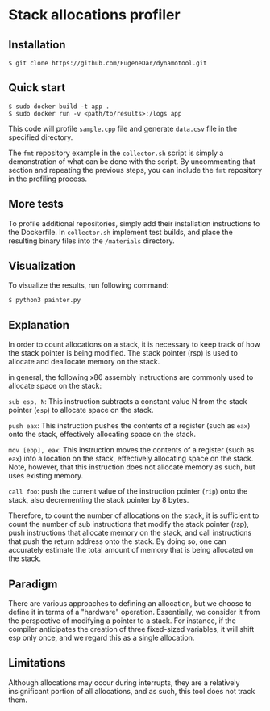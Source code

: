 # Stack allocations profiler

## Installation

    $ git clone https://github.com/EugeneDar/dynamotool.git

## Quick start

    $ sudo docker build -t app .
    $ sudo docker run -v <path/to/results>:/logs app

This code will profile `sample.cpp` file and generate `data.csv` file in the specified directory.

The `fmt` repository example in the `collector.sh` script is simply a demonstration of what can be done with the script. By uncommenting that section and repeating the previous steps, you can include the `fmt` repository in the profiling process.

## More tests

To profile additional repositories, simply add their installation instructions to the Dockerfile. In `collector.sh` implement test builds, and place the resulting binary files into the `/materials` directory.

## Visualization

To visualize the results, run following command:

    $ python3 painter.py

## Explanation

In order to count allocations on a stack, it is necessary to keep track of how the stack pointer is being modified. The stack pointer (rsp) is used to allocate and deallocate memory on the stack.

in general, the following x86 assembly instructions are commonly used to allocate space on the stack:

`sub esp, N`: This instruction subtracts a constant value N from the stack pointer (`esp`) to allocate space on the stack.

`push eax`: This instruction pushes the contents of a register (such as `eax`) onto the stack, effectively allocating space on the stack.

`mov [ebp], eax`: This instruction moves the contents of a register (such as `eax`) into a location on the stack, effectively allocating space on the stack. Note, however, that this instruction does not allocate memory as such, but uses existing memory.

`call foo`: push the current value of the instruction pointer (`rip`) onto the stack, also decrementing the stack pointer by 8 bytes.

Therefore, to count the number of allocations on the stack, it is sufficient to count the number of sub instructions that modify the stack pointer (rsp), push instructions that allocate memory on the stack, and call instructions that push the return address onto the stack. By doing so, one can accurately estimate the total amount of memory that is being allocated on the stack.

## Paradigm

There are various approaches to defining an allocation, but we choose to define it in terms of a "hardware" operation. Essentially, we consider it from the perspective of modifying a pointer to a stack. For instance, if the compiler anticipates the creation of three fixed-sized variables, it will shift esp only once, and we regard this as a single allocation.

## Limitations

Although allocations may occur during interrupts, they are a relatively insignificant portion of all allocations, and as such, this tool does not track them.
